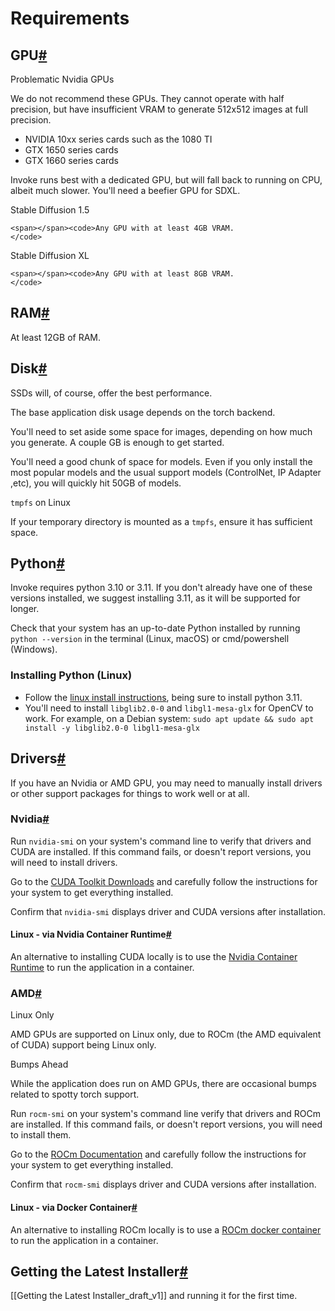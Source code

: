 

# Requirements

## GPU[#](https://invoke-ai.github.io/InvokeAI/installation/INSTALL_REQUIREMENTS/#gpu "Permanent link")

Problematic Nvidia GPUs

We do not recommend these GPUs. They cannot operate with half precision, but have insufficient VRAM to generate 512x512 images at full precision.

-   NVIDIA 10xx series cards such as the 1080 TI
-   GTX 1650 series cards
-   GTX 1660 series cards

Invoke runs best with a dedicated GPU, but will fall back to running on CPU, albeit much slower. You'll need a beefier GPU for SDXL.

Stable Diffusion 1.5

```
<span></span><code>Any GPU with at least 4GB VRAM.
</code>
```

Stable Diffusion XL

```
<span></span><code>Any GPU with at least 8GB VRAM.
</code>
```

## RAM[#](https://invoke-ai.github.io/InvokeAI/installation/INSTALL_REQUIREMENTS/#ram "Permanent link")

At least 12GB of RAM.

## Disk[#](https://invoke-ai.github.io/InvokeAI/installation/INSTALL_REQUIREMENTS/#disk "Permanent link")

SSDs will, of course, offer the best performance.

The base application disk usage depends on the torch backend.

You'll need to set aside some space for images, depending on how much you generate. A couple GB is enough to get started.

You'll need a good chunk of space for models. Even if you only install the most popular models and the usual support models (ControlNet, IP Adapter ,etc), you will quickly hit 50GB of models.

`tmpfs` on Linux

If your temporary directory is mounted as a `tmpfs`, ensure it has sufficient space.


## Python[#](https://invoke-ai.github.io/InvokeAI/installation/INSTALL_REQUIREMENTS/#python "Permanent link")

Invoke requires python 3.10 or 3.11. If you don't already have one of these versions installed, we suggest installing 3.11, as it will be supported for longer.

Check that your system has an up-to-date Python installed by running `python --version` in the terminal (Linux, macOS) or cmd/powershell (Windows).

### Installing Python (Linux)

-   Follow the [linux install instructions](https://docs.python-guide.org/starting/install3/linux/), being sure to install python 3.11.
-   You'll need to install `libglib2.0-0` and `libgl1-mesa-glx` for OpenCV to work. For example, on a Debian system: `sudo apt update && sudo apt install -y libglib2.0-0 libgl1-mesa-glx`

## Drivers[#](https://invoke-ai.github.io/InvokeAI/installation/INSTALL_REQUIREMENTS/#drivers "Permanent link")

If you have an Nvidia or AMD GPU, you may need to manually install drivers or other support packages for things to work well or at all.

### Nvidia[#](https://invoke-ai.github.io/InvokeAI/installation/INSTALL_REQUIREMENTS/#nvidia "Permanent link")

Run `nvidia-smi` on your system's command line to verify that drivers and CUDA are installed. If this command fails, or doesn't report versions, you will need to install drivers.

Go to the [CUDA Toolkit Downloads](https://developer.nvidia.com/cuda-downloads) and carefully follow the instructions for your system to get everything installed.

Confirm that `nvidia-smi` displays driver and CUDA versions after installation.

#### Linux - via Nvidia Container Runtime[#](https://invoke-ai.github.io/InvokeAI/installation/INSTALL_REQUIREMENTS/#linux-via-nvidia-container-runtime "Permanent link")

An alternative to installing CUDA locally is to use the [Nvidia Container Runtime](https://developer.nvidia.com/container-runtime) to run the application in a container.

### AMD[#](https://invoke-ai.github.io/InvokeAI/installation/INSTALL_REQUIREMENTS/#amd "Permanent link")

Linux Only

AMD GPUs are supported on Linux only, due to ROCm (the AMD equivalent of CUDA) support being Linux only.

Bumps Ahead

While the application does run on AMD GPUs, there are occasional bumps related to spotty torch support.

Run `rocm-smi` on your system's command line verify that drivers and ROCm are installed. If this command fails, or doesn't report versions, you will need to install them.

Go to the [ROCm Documentation](https://rocm.docs.amd.com/projects/install-on-linux/en/latest/tutorial/quick-start.html) and carefully follow the instructions for your system to get everything installed.

Confirm that `rocm-smi` displays driver and CUDA versions after installation.

#### Linux - via Docker Container[#](https://invoke-ai.github.io/InvokeAI/installation/INSTALL_REQUIREMENTS/#linux-via-docker-container "Permanent link")

An alternative to installing ROCm locally is to use a [ROCm docker container](https://github.com/ROCm/ROCm-docker) to run the application in a container.



## Getting the Latest Installer[#](https://invoke-ai.github.io/InvokeAI/installation/010_INSTALL_AUTOMATED/#getting-the-latest-installer "Permanent link")



[[Getting the Latest Installer_draft_v1]] and running it for the first time.



